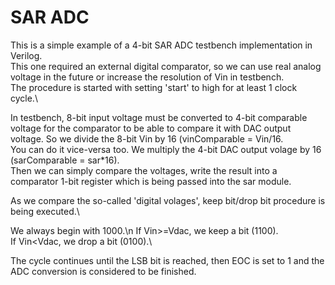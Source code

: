 # SAR ADC
This is a simple example of a 4-bit SAR ADC testbench implementation in Verilog.\
This one required an external digital comparator, so we can use real analog voltage in the future or increase the resolution of Vin in testbench.\
The procedure is started with setting 'start' to high for at least 1 clock cycle.\

In testbench, 8-bit input voltage must be converted to 4-bit comparable voltage for the comparator to be able to compare it with DAC output voltage. So we divide the 8-bit Vin by 16 (vinComparable = Vin/16.\
You can do it vice-versa too. We multiply the 4-bit DAC output volage by 16 (sarComparable = sar*16).\
Then we can simply compare the voltages, write the result into a comparator 1-bit register which is being passed into the sar module.

As we compare the so-called 'digital volages', keep bit/drop bit procedure is being executed.\

We always begin with 1000.\n
If Vin>=Vdac, we keep a bit (1100).\
If Vin<Vdac, we drop a bit (0100).\

The cycle continues until the LSB bit is reached, then EOC is set to 1 and the ADC conversion is considered to be finished.